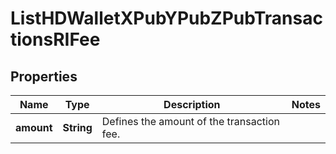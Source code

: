 

# ListHDWalletXPubYPubZPubTransactionsRIFee


## Properties

Name | Type | Description | Notes
------------ | ------------- | ------------- | -------------
**amount** | **String** | Defines the amount of the transaction fee. | 



